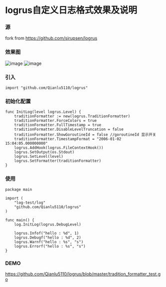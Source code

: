 # logrus自定义日志格式效果及说明

### 源
fork from https://github.com/sirupsen/logrus

### 效果图
![image](https://github.com/Qianlu5110/logrus/pic/demo1.png)
![image](https://github.com/Qianlu5110/logrus/pic/demo2.png)


### 引入
```
import "github.com/Qianlu5110/logrus"
```

### 初始化配置
```
func InitLog(level logrus.Level) {
	traditionFormatter := new(logrus.TraditionFormatter)
	traditionFormatter.ForceColors = true
	traditionFormatter.FullTimestamp = true
	traditionFormatter.DisableLevelTruncation = false
	traditionFormatter.ShowGoroutineId = false //goroutineId 显示开关
	traditionFormatter.TimestampFormat = "2006-01-02 15:04:05.000000000"
	logrus.AddHook(logrus.FileContextHook())
	logrus.SetOutput(os.Stdout)
	logrus.SetLevel(level)
	logrus.SetFormatter(traditionFormatter)
}
```

### 使用
```
package main

import (
	"log-test/log"
	"github.com/Qianlu5110/logrus"
)

func main() {
	log.InitLog(logrus.DebugLevel)

	logrus.Infof("hello : %d", 1)
	logrus.Debugf("hello : %d", 2)
	logrus.Warnf("hello : %s", "s")
	logrus.Errorf("hello : %s", "s")
}
```

### DEMO
https://github.com/Qianlu5110/logrus/blob/master/tradition_formatter_test.go
